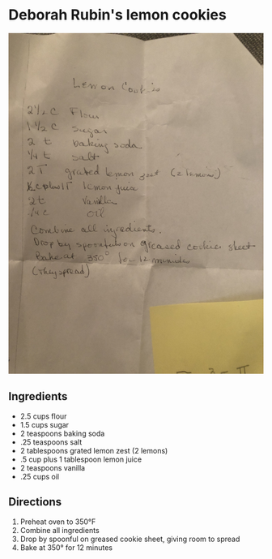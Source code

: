 # Deborah Rubin's lemon cookies

![Deborah's lemon cookies](../../../images/deborah-rubin-lemon-cookies.jpeg)

## Ingredients 
* 2.5 cups flour
* 1.5 cups sugar
* 2 teaspoons baking soda
* .25 teaspoons salt
* 2 tablespoons grated lemon zest (2 lemons)
* .5 cup plus 1 tablespoon lemon juice 
* 2 teaspoons vanilla
* .25 cups oil

## Directions 
1. Preheat oven to 350°F
2. Combine all ingredients 
3. Drop by spoonful on greased cookie sheet, giving room to spread
4. Bake at 350° for 12 minutes
